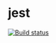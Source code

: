 # jest
[![Build status](https://ci.appveyor.com/api/projects/status/lojwaaalf431wgu6?svg=true)](https://ci.appveyor.com/project/Dan4te/jest)